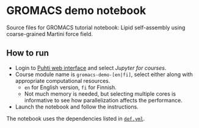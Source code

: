 # GROMACS demo notebook

Source files for GROMACS tutorial notebook: Lipid self-assembly using
coarse-grained Martini force field.

## How to run

* Login to [Puhti web interface](https://www.puhti.csc.fi) and select
  *Jupyter for courses*.
* Course module name is `gromacs-demo-[en|fi]`, select either along with
  appropriate computational resources.
  * `en` for English version, `fi` for Finnish.
  * Not much memory is needed, but selecting multiple cores is informative
    to see how parallelization affects the performance.
* Launch the notebook and follow the instructions.

The notebook uses the dependencies listed in [`def.yml`](def.yml).
